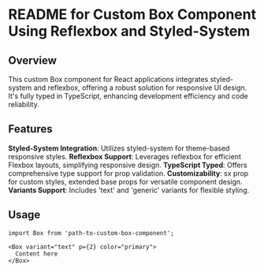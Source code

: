# README for Custom Box Component Using Reflexbox and Styled-System
## Overview
This custom Box component for React applications integrates styled-system and reflexbox, offering a robust solution for responsive UI design. It's fully typed in TypeScript, enhancing development efficiency and code reliability.

## Features
**Styled-System Integration**: Utilizes styled-system for theme-based responsive styles.
**Reflexbox Support**: Leverages reflexbox for efficient Flexbox layouts, simplifying responsive design.
**TypeScript Typed**: Offers comprehensive type support for prop validation.
**Customizability**: sx prop for custom styles, extended base props for versatile component design.
**Variants Support**: Includes 'text' and 'generic' variants for flexible styling.

## Usage

```
import Box from 'path-to-custom-box-component';

<Box variant="text" p={2} color="primary">
  Content here
</Box>
```
